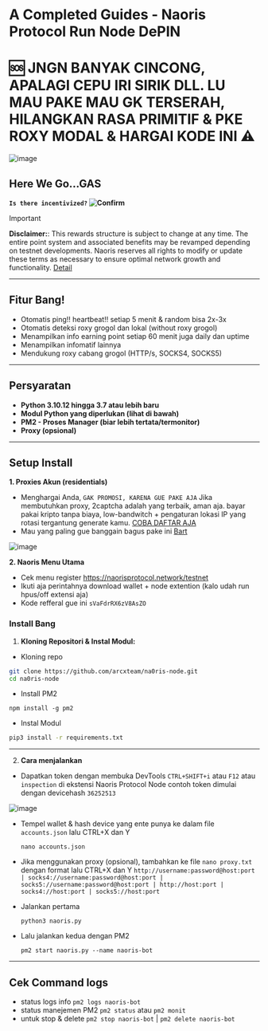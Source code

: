 # A Completed Guides - Naoris Protocol Run Node DePIN
# 🆘 JNGN BANYAK CINCONG, APALAGI CEPU IRI SIRIK DLL. LU MAU PAKE MAU GK TERSERAH, HILANGKAN RASA PRIMITIF & PKE ROXY MODAL & HARGAI KODE INI ⚠️

![image](https://github.com/user-attachments/assets/4594fa32-8c9e-4e51-9782-319404d2acbd)

## Here We Go...GAS 

**`Is there incentivized?` ![Confirm](https://img.shields.io/badge/confirm-yes-brightgreen)**

> [!IMPORTANT]
> **Disclaimer:**: This rewards structure is subject to change at any time. The entire point system and associated benefits may be revamped depending on testnet developments. Naoris reserves all rights to modify or update these terms as necessary to ensure optimal network growth and functionality. [Detail](https://www.naorisprotocol.com/blog/user-guide-to-points-referrals)

---

## Fitur Bang!

- Otomatis ping!! heartbeat!! setiap 5 menit & random bisa 2x-3x
- Otomatis deteksi roxy grogol dan lokal (without roxy grogol)
- Menampilkan info earning point setiap 60 menit juga daily dan uptime
- Menampilkan infomatif lainnya
- Mendukung roxy cabang grogol (HTTP/s, SOCKS4, SOCKS5)

---

## Persyaratan

- **Python 3.10.12 hingga 3.7 atau lebih baru**
- **Modul Python yang diperlukan (lihat di bawah)**
- **PM2 - Proses Manager (biar lebih tertata/termonitor)**
- **Proxy (opsional)**

---

## Setup Install
**1. Proxies Akun (residentials)**

- Menghargai Anda, `GAK PROMOSI, KARENA GUE PAKE AJA` Jika membutuhkan proxy, 2captcha adalah yang terbaik, aman aja. bayar pakai kripto tanpa biaya, low-bandwitch + pengaturan lokasi IP yang rotasi tergantung generate kamu. [COBA DAFTAR AJA](https://2captcha.com/?from=24919769)
- Mau yang paling gue banggain bagus pake ini [Bart](https://bartproxies.com/login?referral=wKXo8Uar)

![image](https://github.com/user-attachments/assets/ac433d24-f082-4ade-9269-a1dea2a71695)

**2. Naoris Menu Utama**

- Cek menu register https://naorisprotocol.network/testnet
- Ikuti aja perintahnya download wallet + node extention (kalo udah run hpus/off extensi aja)
- Kode refferal gue ini `sVaFdrRX6zV8AsZO`

### Install Bang

1. **Kloning Repositori & Instal Modul:**

  - Kloning repo
  ```bash
  git clone https://github.com/arcxteam/na0ris-node.git
  cd na0ris-node
  ```
  - Install PM2 
  ```
  npm install -g pm2
  ```
  - Instal Modul
   ```bash
   pip3 install -r requirements.txt
   ```

---

2. **Cara menjalankan**

- Dapatkan token dengan membuka DevTools `CTRL+SHIFT+i` atau `F12` atau `inspection` di ekstensi Naoris Protocol Node contoh token dimulai dengan devicehash `36252513`

![image](https://github.com/user-attachments/assets/315221bb-1cfc-4d91-884d-70197f7597a2)

- Tempel wallet & hash device yang ente punya ke dalam file `accounts.json` lalu CTRL+X dan Y
  ```
  nano accounts.json
  ```

- Jika menggunakan proxy (opsional), tambahkan ke file `nano proxy.txt` dengan format lalu CTRL+X dan Y 
  `http://username:password@host:port | socks4://username:password@host:port | socks5://username:password@host:port | http://host:port | socks4://host:port | socks5://host:port`
  
- Jalankan pertama
  ```
  python3 naoris.py
  ```
- Lalu jalankan kedua dengan PM2
  ```
  pm2 start naoris.py --name naoris-bot
  ```

---

## Cek Command logs

- status logs info `pm2 logs naoris-bot`
- status manejemen PM2 `pm2 status` atau `pm2 monit`
- untuk stop & delete `pm2 stop naoris-bot` | `pm2 delete naoris-bot`
